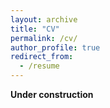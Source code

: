 ```yaml
---
layout: archive
title: "CV"
permalink: /cv/
author_profile: true
redirect_from:
  - /resume
---
```

<b>Under construction</b>
